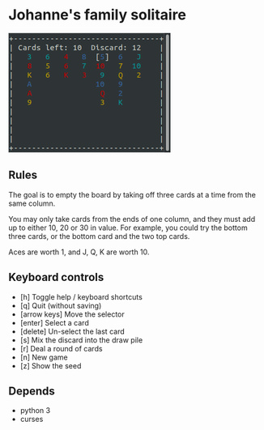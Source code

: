 # Johanne's family solitaire

![screenshot](screenshot.png)

## Rules
The goal is to empty the board by taking off three cards at a time from the same column.

You may only take cards from the ends of one column, and they must add up to either 10, 20 or 30 in value. For example, you could try the bottom three cards, or the bottom card and the two top cards.

Aces are worth 1, and J, Q, K are worth 10.

## Keyboard controls

- [h] Toggle help / keyboard shortcuts
- [q] Quit (without saving)
- [arrow keys] Move the selector
- [enter] Select a card
- [delete] Un-select the last card
- [s] Mix the discard into the draw pile
- [r] Deal a round of cards
- [n] New game
- [z] Show the seed

## Depends
- python 3
- curses
